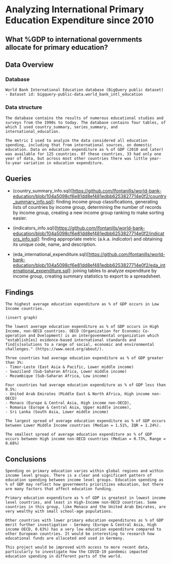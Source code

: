 # Analyzing International Primary Education Expenditure since 2010
## What %GDP to international governments allocate for primary education?

## Data Overview
### Database
    World Bank International Education database (BigQuery public dataset)
    - Dataset id: bigquery-public-data.world_bank_intl_education
### Data structure
    The database contains the results of numerous educational studies and surveys from the 1990s to today. The database contains four tables, of which I used country_summary, series_summary, and international_education.

    The metric I used to analyze the data considered all education spending, including that from international sources, on domestic education. Data on education expenditure as % of GDP (2010 and later) was available for 125 countries. Of these countries, 33 had only one year of data, but across most other countries there was little year-to-year variation in education expenditure.

## Queries
    
- (country_summary_info.sql)[https://github.com/lfontanills/world-bank-education/blob/104a5098cf6e81dd8ef481edbb6253827714e0f2/country_summary_info.sql]: finding income group classifications, generating lists of countries by income group, determining the number of records by income group, creating a new income group ranking to make sorting easier.

- (indicators_info.sql)[https://github.com/lfontanills/world-bank-education/blob/104a5098cf6e81dd8ef481edbb6253827714e0f2/indicators_info.sql]: finding appropriate metric (a.k.a. _indicator_) and obtaining its unique code, name, and description.

- (eda_international_expenditure.sql)[https://github.com/lfontanills/world-bank-education/blob/104a5098cf6e81dd8ef481edbb6253827714e0f2/eda_international_expenditure.sql]: joining tables to analyze expenditure by income group, creating summary statistics to export to a spreadsheet.
      

## Findings

    The highest average education expenditure as % of GDP occurs in Low Income countries. 

    (insert graph)
       
    The lowest average education expenditure as % of GDP occurs in High Income, non-OECD countries. OECD (Organization for Economic Co-operation and Dvelopment) is an intergovenmental organization which "establish[es] evidence-based international standards and find[s]solutions to a range of social, economic and environmental challenges." (https://www.oecd.org/about/). 

    Three countries had average education expenditure as % of GDP greater than 3%: 
    - Timor-Leste (East Asia & Pacific, Lower middle income)
    - Swaziland (Sub-Saharan Africa, Lower middle income)
    - Mozambique (Sub-Saharan Africa, Low income)

    Four countries had average education expenditure as % of GDP less than 0.5%:
    - United Arab Emirates (Middle East & North Africa, High income non-OECD)
    - Monaco (Europe & Central Asia, High income non-OECD),
    - Romania (Europe & Central Asia, Upper middle income),
    - Sri Lanka (South Asia, Lower middle income)

    The largest spread of average education expenditure as % of GDP occurs between Lower Middle Income countries (Median = 1.51%, IQR = 1.24%).

    The smallest spread of average education expenditure as % of GDP occurs between High income non-OECD countries (Median = 0.73%, Range = 0.68%)

## Conclusions

    Spending on primary education varies within global regions and within income level groups. There is a clear and significant pattern of education spending between income level groups. Education spending as % of GDP may reflect how governments prioritizes education, but there are many factors that affect education funding.

    Primary education expenditure as % of GDP is greatest in lowest income level countries, and least in High-Income non-OECD countries. Some countries in this group, like Monaco and the United Arab Emirates, are very wealthy with small school-age populations. 

    Other countries with lower primary education expenditures as % of GDP merit further investigation - Germany (Europe & Central Asia, High income OECD, 0.63%) has a very low education expenditure compared to other European countries. It would be interesting to research how educational funds are allocated and used in Germany.
    
    This project would be improved with access to more recent data, particularly to investigate how the COVID-19 pandemic impacted education spending in different parts of the world.

    